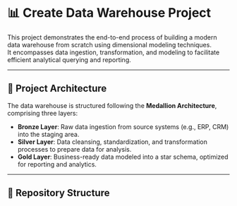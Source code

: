 # 📊 Create Data Warehouse Project

This project demonstrates the end-to-end process of building a modern data warehouse from scratch using dimensional modeling techniques.  
It encompasses data ingestion, transformation, and modeling to facilitate efficient analytical querying and reporting.

---

## 🧱 Project Architecture

The data warehouse is structured following the **Medallion Architecture**, comprising three layers:

- **Bronze Layer**: Raw data ingestion from source systems (e.g., ERP, CRM) into the staging area.
- **Silver Layer**: Data cleansing, standardization, and transformation processes to prepare data for analysis.
- **Gold Layer**: Business-ready data modeled into a star schema, optimized for reporting and analytics.

---

## 📁 Repository Structure

